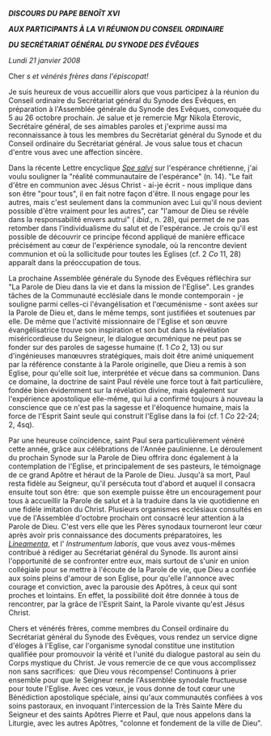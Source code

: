 ***DISCOURS DU PAPE BENOÎT XVI***

***AUX PARTICIPANTS À LA VI RÉUNION DU CONSEIL ORDINAIRE***

***DU SECRÉTARIAT GÉNÉRAL DU SYNODE DES ÉVÊQUES***

*Lundi 21 janvier 2008*

Cher *s et vénérés frères dans l'épiscopat!*

Je suis heureux de vous accueillir alors que vous participez à la réunion du Conseil ordinaire du Secrétariat général du Synode des Evêques, en préparation à l'Assemblée générale du Synode des Evêques, convoquée du 5 au 26 octobre prochain. Je salue et je remercie Mgr Nikola Eterovic, Secrétaire général, de ses aimables paroles et j'exprime aussi ma reconnaissance à tous les membres du Secrétariat général du Synode et du Conseil ordinaire du Secrétariat général. Je vous salue tous et chacun d'entre vous avec une affection sincère.

Dans la récente Lettre encyclique *[Spe salvi](/content/benedict-xvi/fr/encyclicals/documents/hf_ben-xvi_enc_20071130_spe-salvi.html)* sur l'espérance chrétienne, j'ai voulu souligner la "réalité communautaire de l'espérance" (n. 14). "Le fait d'être en communion avec Jésus Christ - ai-je écrit - nous implique dans son être "pour tous", il en fait notre façon d'être. Il nous engage pour les autres, mais c'est seulement dans la communion avec Lui qu'il nous devient possible d'être vraiment pour les autres", car "l'amour de Dieu se révèle dans la responsabilité envers autrui" ( *ibid*., n. 28), qui permet de ne pas retomber dans l'individualisme du salut et de l'espérance. Je crois qu'il est possible de découvrir ce principe fécond appliqué de manière efficace précisément au cœur de l'expérience synodale, où la rencontre devient communion et où la sollicitude pour toutes les Eglises (cf. 2 *Co* 11, 28) apparaît dans la préoccupation de tous.

La prochaine Assemblée générale du Synode des Evêques réfléchira sur "La Parole de Dieu dans la vie et dans la mission de l'Eglise". Les grandes tâches de la Communauté ecclésiale dans le monde contemporain - je souligne parmi celles-ci l'évangélisation et l'œcuménisme - sont axées sur la Parole de Dieu et, dans le même temps, sont justifiées et soutenues par elle. De même que l'activité missionnaire de l'Eglise et son œuvre évangélisatrice trouve son inspiration et son but dans la révélation miséricordieuse du Seigneur, le dialogue œcuménique ne peut pas se fonder sur des paroles de sagesse humaine (f. 1 *Co* 2, 13) ou sur d'ingénieuses manœuvres stratégiques, mais doit être animé uniquement par la référence constante à la Parole originelle, que Dieu a remis à son Eglise, pour qu'elle soit lue, interprétée et vécue dans sa communion. Dans ce domaine, la doctrine de saint Paul révèle une force tout à fait particulière, fondée bien évidemment sur la révélation divine, mais également sur l'expérience apostolique elle-même, qui lui a confirmé toujours à nouveau la conscience que ce n'est pas la sagesse et l'éloquence humaine, mais la force de l'Esprit Saint seule qui construit l'Eglise dans la foi (cf. 1 *Co* 22-24; 2, 4sq).

Par une heureuse coïncidence, saint Paul sera particulièrement vénéré cette année, grâce aux célébrations de l'Année paulinienne. Le déroulement du prochain Synode sur la Parole de Dieu offrira donc également à la contemplation de l'Eglise, et principalement de ses pasteurs, le témoignage de ce grand Apôtre et héraut de la Parole de Dieu. Jusqu'à sa mort, Paul resta fidèle au Seigneur, qu'il persécuta tout d'abord et auquel il consacra ensuite tout son être:  que son exemple puisse être un encouragement pour tous à accueillir la Parole de salut et à la traduire dans la vie quotidienne en une fidèle imitation du Christ. Plusieurs organismes ecclésiaux consultés en vue de l'Assemblée d'octobre prochain ont consacré leur attention à la Parole de Dieu. C'est vers elle que les Pères synodaux tourneront leur cœur après avoir pris connaissance des documents préparatoires, les *[Lineamenta](http://www.vatican.va/roman_curia/synod/documents/rc_synod_doc_20070427_lineamenta-xii-assembly_fr.html)*, et l' *Instrumentum laboris*, que vous avez vous-mêmes contribué à rédiger au Secrétariat général du Synode. Ils auront ainsi l'opportunité de se confronter entre eux, mais surtout de s'unir en union collégiale pour se mettre à l'écoute de la Parole de vie, que Dieu a confiée aux soins pleins d'amour de son Eglise, pour qu'elle l'annonce avec courage et conviction, avec la parousie des Apôtres, à ceux qui sont proches et lointains. En effet, la possibilité doit être donnée à tous de rencontrer, par la grâce de l'Esprit Saint, la Parole vivante qu'est Jésus Christ.

Chers et vénérés frères, comme membres du Conseil ordinaire du Secrétariat général du Synode des Evêques, vous rendez un service digne d'éloges à l'Eglise, car l'organisme synodal constitue une institution qualifiée pour promouvoir la vérité et l'unité du dialogue pastoral au sein du Corps mystique du Christ. Je vous remercie de ce que vous accomplissez non sans sacrifices:  que Dieu vous récompense! Continuons à prier ensemble pour que le Seigneur rende l'Assemblée synodale fructueuse pour toute l'Eglise. Avec ces vœux, je vous donne de tout cœur une Bénédiction apostolique spéciale, ainsi qu'aux communautés confiées à vos soins pastoraux, en invoquant l'intercession de la Très Sainte Mère du Seigneur et des saints Apôtres Pierre et Paul, que nous appelons dans la Liturgie, avec les autres Apôtres, "colonne et fondement de la ville de Dieu".